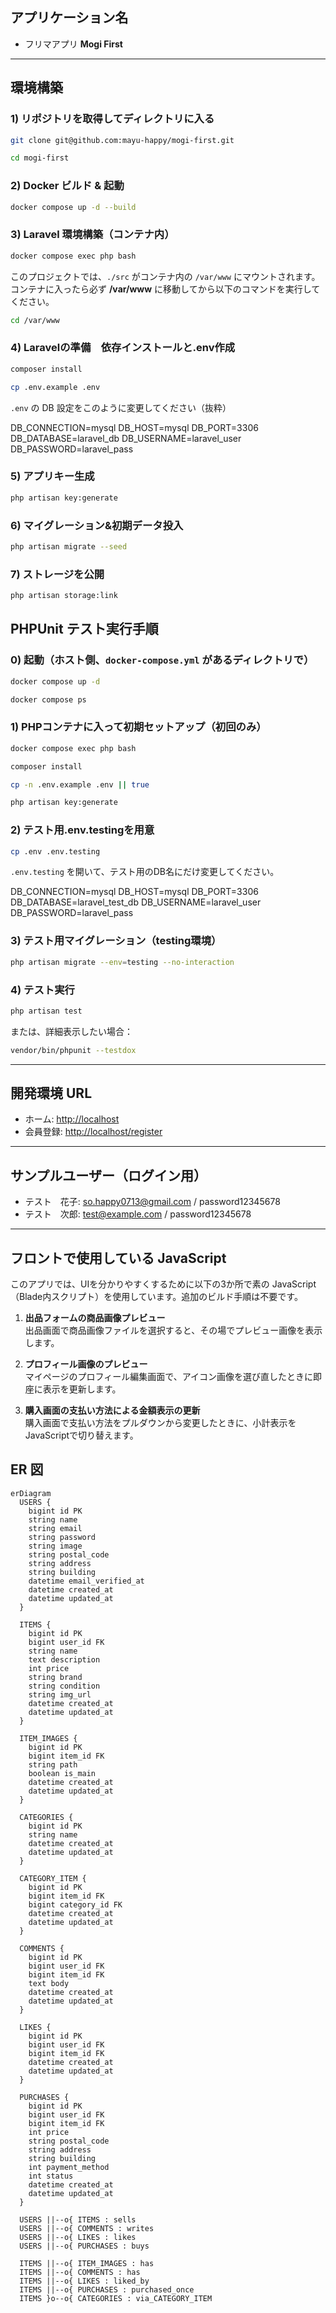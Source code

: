## アプリケーション名

* フリマアプリ **Mogi First**

---

## 環境構築

### 1) リポジトリを取得してディレクトリに入る

```bash
git clone git@github.com:mayu-happy/mogi-first.git
```
```bash
cd mogi-first

```

### 2) Docker ビルド & 起動

```bash
docker compose up -d --build
```

### 3) Laravel 環境構築（コンテナ内）

```bash
docker compose exec php bash
```
このプロジェクトでは、`./src` がコンテナ内の `/var/www` にマウントされます。  
コンテナに入ったら必ず **/var/www** に移動してから以下のコマンドを実行してください。

```bash
cd /var/www
```

### 4) Laravelの準備　依存インストールと.env作成

```bash
composer install
```

```bash
cp .env.example .env
```

`.env` の DB 設定をこのように変更してください（抜粋）

DB_CONNECTION=mysql
DB_HOST=mysql
DB_PORT=3306
DB_DATABASE=laravel_db
DB_USERNAME=laravel_user
DB_PASSWORD=laravel_pass


### 5) アプリキー生成
```bash
php artisan key:generate
```

### 6) マイグレーション&初期データ投入

```bash
php artisan migrate --seed
```

### 7) ストレージを公開

```bash
php artisan storage:link
```


## PHPUnit テスト実行手順

### 0) 起動（ホスト側、`docker-compose.yml` があるディレクトリで）

```bash
docker compose up -d
```
```bash
docker compose ps
```

### 1) PHPコンテナに入って初期セットアップ（初回のみ）
```bash
docker compose exec php bash
```
```bash
composer install
```
```bash
cp -n .env.example .env || true
```
```bash
php artisan key:generate
```

### 2) テスト用.env.testingを用意
```bash
cp .env .env.testing
```

`.env.testing` を開いて、テスト用のDB名にだけ変更してください。

DB_CONNECTION=mysql
DB_HOST=mysql
DB_PORT=3306
DB_DATABASE=laravel_test_db
DB_USERNAME=laravel_user
DB_PASSWORD=laravel_pass

### 3) テスト用マイグレーション（testing環境）
```bash
php artisan migrate --env=testing --no-interaction

```

### 4) テスト実行
```bash
php artisan test

```

または、詳細表示したい場合：

```bash
vendor/bin/phpunit --testdox
```

---

## 開発環境 URL

- ホーム: <http://localhost>
- 会員登録: <http://localhost/register>

---

## サンプルユーザー（ログイン用）
* テスト　花子: so.happy0713@gmail.com / password12345678
* テスト　次郎: test@example.com / password12345678


---

## フロントで使用している JavaScript

このアプリでは、UIを分かりやすくするために以下の3か所で素の JavaScript（Blade内スクリプト）を使用しています。追加のビルド手順は不要です。

1. **出品フォームの商品画像プレビュー**  
   出品画面で商品画像ファイルを選択すると、その場でプレビュー画像を表示します。

2. **プロフィール画像のプレビュー**  
   マイページのプロフィール編集画面で、アイコン画像を選び直したときに即座に表示を更新します。

3. **購入画面の支払い方法による金額表示の更新**  
   購入画面で支払い方法をプルダウンから変更したときに、小計表示をJavaScriptで切り替えます。

## ER 図

```mermaid
erDiagram
  USERS {
    bigint id PK
    string name
    string email
    string password
    string image
    string postal_code
    string address
    string building
    datetime email_verified_at
    datetime created_at
    datetime updated_at
  }

  ITEMS {
    bigint id PK
    bigint user_id FK
    string name
    text description
    int price
    string brand
    string condition
    string img_url
    datetime created_at
    datetime updated_at
  }

  ITEM_IMAGES {
    bigint id PK
    bigint item_id FK
    string path
    boolean is_main
    datetime created_at
    datetime updated_at
  }

  CATEGORIES {
    bigint id PK
    string name
    datetime created_at
    datetime updated_at
  }

  CATEGORY_ITEM {
    bigint id PK
    bigint item_id FK
    bigint category_id FK
    datetime created_at
    datetime updated_at
  }

  COMMENTS {
    bigint id PK
    bigint user_id FK
    bigint item_id FK
    text body
    datetime created_at
    datetime updated_at
  }

  LIKES {
    bigint id PK
    bigint user_id FK
    bigint item_id FK
    datetime created_at
    datetime updated_at
  }

  PURCHASES {
    bigint id PK
    bigint user_id FK
    bigint item_id FK
    int price
    string postal_code
    string address
    string building
    int payment_method
    int status
    datetime created_at
    datetime updated_at
  }

  USERS ||--o{ ITEMS : sells
  USERS ||--o{ COMMENTS : writes
  USERS ||--o{ LIKES : likes
  USERS ||--o{ PURCHASES : buys

  ITEMS ||--o{ ITEM_IMAGES : has
  ITEMS ||--o{ COMMENTS : has
  ITEMS ||--o{ LIKES : liked_by
  ITEMS ||--o{ PURCHASES : purchased_once
  ITEMS }o--o{ CATEGORIES : via_CATEGORY_ITEM
```
